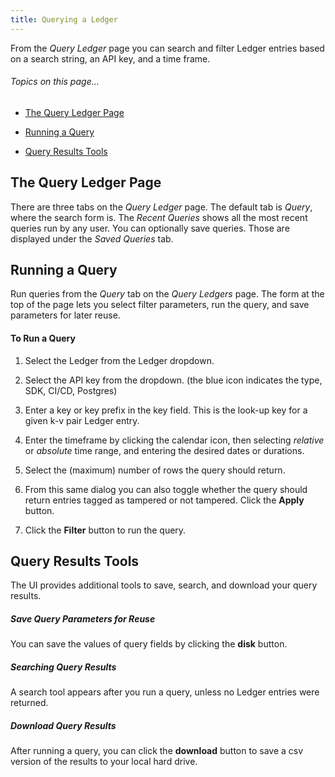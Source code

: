 ```yaml
---
title: Querying a Ledger
---
```


From the *Query Ledger* page you can search and filter Ledger entries based on a search string, an API key, and a time frame.

###### _Topics on this page..._

- [The Query Ledger Page](/help/query-ledger#the-query-ledger-page)

- [Running a Query](/help/query-ledger#running-a-query)

- [Query Results Tools](/help/query-ledger#query-results-tools)

## The Query Ledger Page

There are three tabs on the *Query Ledger* page. The default tab is *Query*, where the search form is. The *Recent Queries* shows all the most recent queries run by any user. You can optionally save queries. Those are displayed under the *Saved Queries* tab.

<v-img src="/alt_query_ldgr_main.png" alt="" ></v-img>

## Running a Query

Run queries from the *Query* tab on the *Query Ledgers* page. The form at the top of the page lets you select filter parameters, run the query, and save parameters for later reuse.

<v-img src="/alt_query_ldgr_wgt_annot.png" alt="" ></v-img>

#### To Run a Query

1. Select the Ledger from the Ledger dropdown.

2. Select the API key from the dropdown. (the blue icon indicates the type, SDK, CI/CD, Postgres)

3. Enter a key or key prefix in the key field. This is the look-up key for a given k-v pair Ledger entry.

4. Enter the timeframe by clicking the calendar icon, then selecting *relative* or *absolute* time range, and entering the desired dates or durations.

5. Select the (maximum) number of rows the query should return.

6. From this same dialog you can also toggle whether the query should return entries tagged as tampered or not tampered. Click the **Apply** button.

   <v-img src="/alt_query_entryfilt_dlg.png" alt="" ></v-img>

7.
   Click the **Filter** button to run the query.

## Query Results Tools

The UI provides additional tools to save, search, and download your query results.

##### Save Query Parameters for Reuse

You can save the values of query fields by clicking the **disk** button.

##### Searching Query Results

A search tool appears after you run a query, unless no Ledger entries were returned.

##### Download Query Results

After running a query, you can click the **download** button to save a csv version of the results to your local hard drive.

<prev-next class="_margin-top-1" :prev="{ url: '/use-ledger', label: 'Using the SDK' }" :next="{ url: '/use-audit-reports', label: 'Generating Audit Reports' }"></prev-next>
